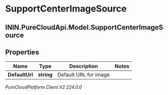 # SupportCenterImageSource

## ININ.PureCloudApi.Model.SupportCenterImageSource

## Properties

|Name | Type | Description | Notes|
|------------ | ------------- | ------------- | -------------|
| **DefaultUrl** | **string** | Default URL for image | |



_PureCloudPlatform.Client.V2 224.0.0_

